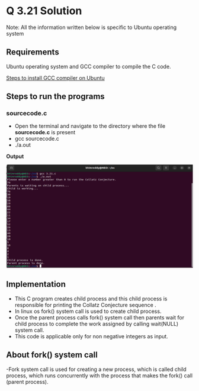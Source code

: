 # Q 3.21 Solution

Note: All the information written below is specific to Ubuntu operating system


## Requirements
Ubuntu operating system and GCC compiler to compile the C code.

[Steps to install GCC compiler on Ubuntu](https://linuxize.com/post/how-to-install-gcc-compiler-on-ubuntu-18-04/#installing-gcc-on-ubuntu)

## Steps to run the programs

### sourcecode.c
 - Open the terminal and navigate to the directory where the file **sourcecode.c** is present
-  gcc sourcecode.c
- ./a.out


**Output**

 ![App Screenshot](https://github.com/bhim4078652/CS-252-Minor-Assignment/blob/main/Q-3.21/3.21%20os%20assignment.png)

## Implementation
- This C program creates child process and this child process is responsible for printing the Collatz Conjecture sequence .
- In linux os fork() system call is used to create child process.
- Once the parent process calls fork() system call then parents wait for child process to complete the work assigned by calling wait(NULL) system call.
- This code is applicable only for non negative integers as input.

## About fork() system call
-Fork system call is used for creating a new process, which is called child process, which runs concurrently with the process that makes the fork() call (parent process).

